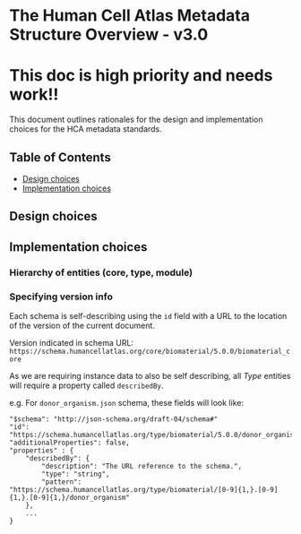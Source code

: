 # The Human Cell Atlas Metadata Structure Overview - v3.0

# This doc is high priority and needs work!!

This document outlines rationales for the design and implementation choices for the HCA metadata standards.

## Table of Contents
- [Design choices](#design-choices)
- [Implementation choices](#dimplementation-choices)

## Design choices

## Implementation choices

### Hierarchy of entities (core, type, module)

### Specifying version info

Each schema is self-describing using the `id` field with a URL to the location of the version of the current document. 

Version indicated in schema URL: `https://schema.humancellatlas.org/core/biomaterial/5.0.0/biomaterial_core`

As we are requiring instance data to also be self describing, all *Type* entities will require a property called `describedBy`. 

e.g. For `donor_organism.json` schema, these fields will look like: 

``` 
"$schema": "http://json-schema.org/draft-04/schema#"
"id": "https://schema.humancellatlas.org/type/biomaterial/5.0.0/donor_organism"
"additionalProperties": false,
"properties" : {
    "describedBy": {
        "description": "The URL reference to the schema.",
        "type": "string",
        "pattern": "https://schema.humancellatlas.org/type/biomaterial/[0-9]{1,}.[0-9]{1,}.[0-9]{1,}/donor_organism"
    },
    ...
}
```